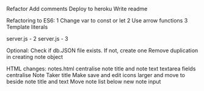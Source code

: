 <!-- Create files -->
<!-- Pseudocode JS -->
<!-- Write JS -->
Refactor
Add comments
Deploy to heroku
Write readme

Refactoring to ES6:
    1 Change var to const or let
    2 Use arrow functions
    3 Template literals
<!-- index.js - 1 -->
<!-- index.js - 2 -->
<!-- index.js - 3 -->
<!-- server.js - 1 -->
server.js - 2
server.js - 3

Optional:
Check if db.JSON file exists. If not, create one
Remove duplication in creating note object

HTML changes:
notes.html
    centralise note title and note text textarea fields
    centralise Note Taker title
    Make save and edit icons larger and move to beside note title and text
    Move note list below new note input

<!-- JS Pseudocode: -->
<!-- Install modules:
    Nodemon
    Express
    FS -->
<!-- Require in modules -->
<!-- Set up the express server
    app = express
    port
    express data parsing
    server listener -->
<!-- Decide structure of db.json file. Each note must have an id -->
<!-- Set up routes:
    /notes -> notes.html
    * -> index.html -->
<!-- Set up request handlers:
    GET /api/notes - Should read the `db.json` file and return all saved notes as JSON.
    POST /api/notes - Should receive a new note to save on the request body, add it to the `db.json` file, and then return the new note to the client.
    DELETE /api/notes/:id - Should receive a query parameter containing the id of a note to delete. This means you'll need to find a way to give each note a unique `id` when it's saved. In order to delete a note, you'll need to read all notes from the `db.json` file, remove the note with the given `id` property, and then rewrite the notes to the `db.json` file. -->
<!-- Display a message to user to state that the note has been saved
    Amend the size of note text so that it resizes to fit content
    Add a placeholder div displaying success message
    Amend save function to:
        Empty the success message container
        Populate success message container with new note title, text and new note success message
    Amend other functions to empty the success message container -->
<!-- Display a message to user that note has been deleted
    Amend delete function to:
        Empty the success message container
        Populate success message container with deleted note title, text and delete message
    Amend other functions add display-none class to success message -->
<!-- Fix delete replacing IDs with strings -->
<!-- Send error status in case of error  -->